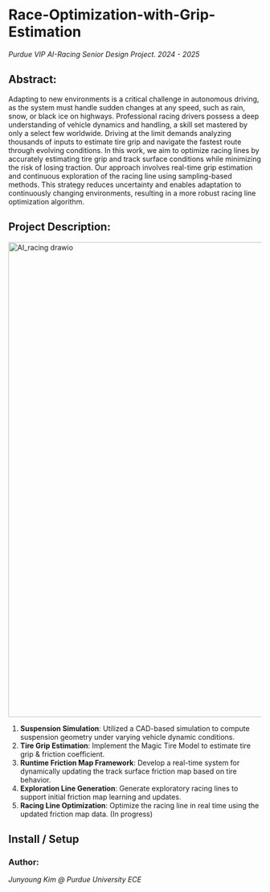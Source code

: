 # Race-Optimization-with-Grip-Estimation
*Purdue VIP AI-Racing Senior Design Project. 2024 - 2025*

## Abstract:
Adapting to new environments is a critical challenge in autonomous driving, as the system must handle sudden changes at any speed, such as rain, snow, or black ice on highways. Professional racing drivers possess a deep understanding of vehicle dynamics and handling, a skill set mastered by only a select few worldwide. Driving at the limit demands analyzing thousands of inputs to estimate tire grip and navigate the fastest route through evolving conditions. In this work, we aim to optimize racing lines by accurately estimating tire grip and track surface conditions while minimizing the risk of losing traction. Our approach involves real-time grip estimation and continuous exploration of the racing line using sampling-based methods. This strategy reduces uncertainty and enables adaptation to continuously changing environments, resulting in a more robust racing line optimization algorithm.

## Project Description:
<img width="1985" height="944" alt="AI_racing drawio" src="https://github.com/user-attachments/assets/91efcf9a-0ec8-4684-9c49-32d205b344df" />

1. **Suspension Simulation**: Utilized a CAD-based simulation to compute suspension geometry under varying vehicle dynamic conditions.
2. **Tire Grip Estimation**: Implement the Magic Tire Model to estimate tire grip & friction coefficient.
3. **Runtime Friction Map Framework**: Develop a real-time system for dynamically updating the track surface friction map based on tire behavior.
4. **Exploration Line Generation**: Generate exploratory racing lines to support initial friction map learning and updates.
5. **Racing Line Optimization**: Optimize the racing line in real time using the updated friction map data. (In progress)

## Install / Setup


### Author:
*Junyoung Kim @ Purdue University ECE*
